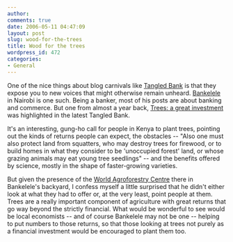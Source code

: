 ```yaml
---
author:
comments: true
date: 2006-05-11 04:47:09
layout: post
slug: wood-for-the-trees
title: Wood for the trees
wordpress_id: 472
categories:
- General
---
```


One of the nice things about blog carnivals like [Tangled Bank](http://monado2.blogspot.com/2006/05/tangled-bank-53-go-climb-tree.html) is that they expose you to new voices that might otherwise remain unheard. [Bankelele](http://bankelele.blogspot.com/) in Nairobi is one such. Being a banker, most of his posts are about banking and commerce. But one from almost a year back, [Trees: a great investment](http://bankelele.blogspot.com/2005/08/trees-great-investment.html) was highlighted in the latest Tangled Bank.

It's an interesting, gung-ho call for people in Kenya to plant trees, pointing out the kinds of returns people can expect, the obstacles -- "Also one must also protect land from squatters,  who may destroy trees for firewood, or to build homes in what they consider to be 'unoccupied forest' land, or whose grazing animals may eat young tree seedlings" -- and the benefits offered by science, mostly in the shape of faster-growing varieties.

But given the presence of the [World Agroforestry Centre](http://www.worldagroforestry.org/) there in Bankelele's backyard, I confess myself a little surprised that he didn't either look at what they had to offer or, at the very least, point people at them. Trees are a really important component of agriculture with great returns that go way beyond the strictly financial. What would be wonderful to see would be local economists -- and of course Bankelele may not be one -- helping to put numbers to those returns, so that those looking at trees not purely as a financial investment would be encouraged to plant them too.

